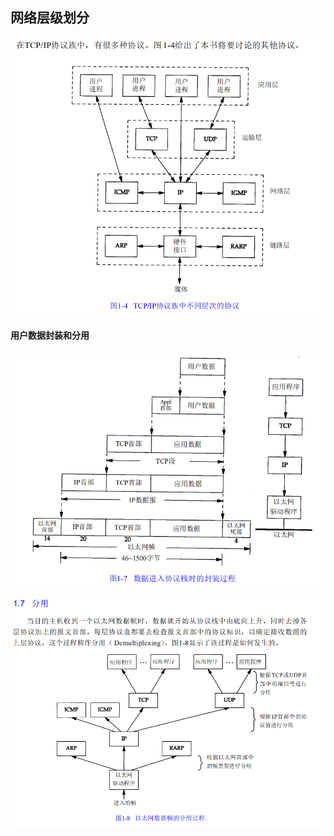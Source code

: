 ## 网络层级划分

![image-20201029142908815](typoraImage/image-20201029142908815.png)

#### 用户数据封装和分用

![image-20201029143144543](typoraImage/image-20201029143144543.png)

![image-20201029143208208](typoraImage/image-20201029143208208.png)